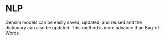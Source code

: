 # NLP
Gensim models can be easily saved, updated, and reused
and the dictionary can also be updated. This method is more advance than Bag-of-Words
